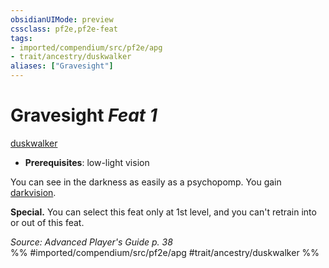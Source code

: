 ```yaml
---
obsidianUIMode: preview
cssclass: pf2e,pf2e-feat
tags:
- imported/compendium/src/pf2e/apg
- trait/ancestry/duskwalker
aliases: ["Gravesight"]
---
```

# Gravesight  *Feat 1*  
[duskwalker](duskwalker-apg.md)  

- **Prerequisites**: low-light vision

You can see in the darkness as easily as a psychopomp. You gain [darkvision](rules/abilities/darkvision.md).

**Special.** You can select this feat only at 1st level, and you can't retrain into or out of this feat.

*Source: Advanced Player's Guide p. 38*  
%% #imported/compendium/src/pf2e/apg #trait/ancestry/duskwalker %%